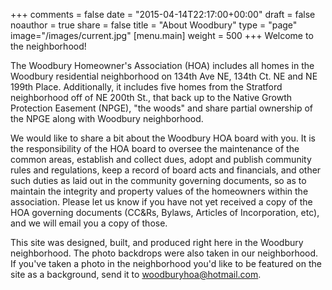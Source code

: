 +++
comments = false
date = "2015-04-14T22:17:00+00:00"
draft = false
noauthor = true
share = false
title = "About Woodbury"
type = "page"
image="/images/current.jpg"
[menu.main]
weight = 500
+++
Welcome to the neighborhood!

The Woodbury Homeowner's Association (HOA) includes all homes in the Woodbury residential neighborhood on 134th Ave NE, 134th Ct. NE and NE 199th Place. Additionally, it includes five homes from the Stratford neighborhood off of NE 200th St., that back up to the Native Growth Protection Easement (NPGE), "the woods" and share partial ownership of the NPGE along with Woodbury neighborhood.

We would like to share a bit about the Woodbury HOA board with you.  It is the responsibility of the HOA board to oversee the maintenance of the common areas, establish and collect dues, adopt and publish community rules and regulations, keep a record of board acts and financials, and other such duties as laid out in the community governing documents, so as to maintain the integrity and property values of the homeowners within the association. Please let us know if you have not yet received a copy of the HOA governing documents (CC&Rs, Bylaws, Articles of Incorporation, etc), and we will email you a copy of those. 

This site was designed, built, and produced right here in the Woodbury neighborhood. The photo backdrops were also taken in our neighborhood. If you've taken a photo in the neighborhood you'd like to be featured on the site as a background, send it to [woodburyhoa@hotmail.com](mailto:woodburyhoa@hotmail.com).